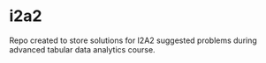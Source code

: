 # i2a2
Repo created to store solutions for I2A2 suggested problems during advanced tabular data analytics course.
